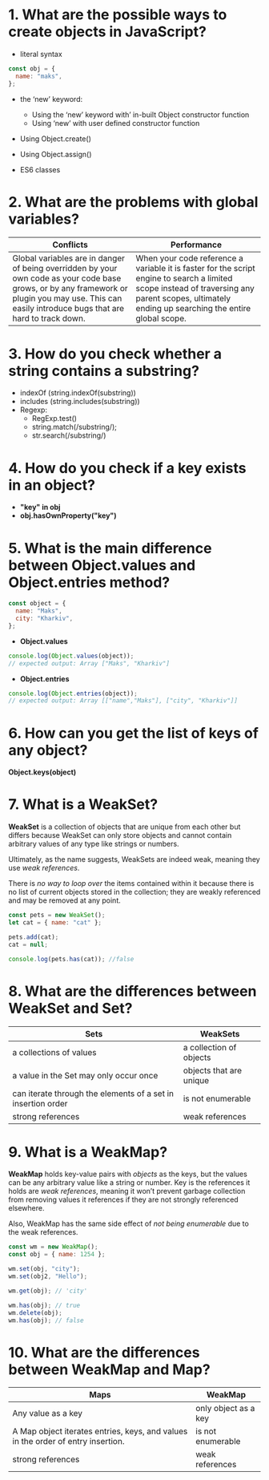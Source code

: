 # 1. What are the possible ways to create objects in JavaScript?

- literal syntax

```js
const obj = {
  name: "maks",
};
```

- the ‘new’ keyword:

  - Using the ‘new’ keyword with’ in-built Object constructor function
  - Using ‘new’ with user defined constructor function

- Using Object.create()
- Using Object.assign()
- ES6 classes

# 2. What are the problems with global variables?

| Conflicts                                                                                                                                                                                           | Performance                                                                                                                                                                                       |
| --------------------------------------------------------------------------------------------------------------------------------------------------------------------------------------------------- | ------------------------------------------------------------------------------------------------------------------------------------------------------------------------------------------------- |
| Global variables are in danger of being overridden by your own code as your code base grows, or by any framework or plugin you may use. This can easily introduce bugs that are hard to track down. | When your code reference a variable it is faster for the script engine to search a limited scope instead of traversing any parent scopes, ultimately ending up searching the entire global scope. |

# 3. How do you check whether a string contains a substring?

- indexOf (string.indexOf(substring))
- includes (string.includes(substring))
- Regexp:
  - RegExp.test()
  - string.match(/substring/);
  - str.search(/substring/)

# 4. How do you check if a key exists in an object?

- **"key" in obj**
- **obj.hasOwnProperty("key")**

# 5. What is the main difference between Object.values and Object.entries method?

```js
const object = {
  name: "Maks",
  city: "Kharkiv",
};
```

- **Object.values**

```js
console.log(Object.values(object));
// expected output: Array ["Maks", "Kharkiv"]
```

- **Object.entries**

```js
console.log(Object.entries(object));
// expected output: Array [["name","Maks"], ["city", "Kharkiv"]]
```

# 6. How can you get the list of keys of any object?

**Object.keys(object)**

# 7. What is a WeakSet?

**WeakSet** is a collection of objects that are unique from each other but differs because WeakSet can only store objects and cannot contain arbitrary values of any type like strings or numbers.

Ultimately, as the name suggests, WeakSets are indeed weak, meaning they use _weak references_.

There is _no way to loop over_ the items contained within it because there is no list of current objects stored in the collection; they are weakly referenced and may be removed at any point.

```js
const pets = new WeakSet();
let cat = { name: "cat" };

pets.add(cat);
cat = null;

console.log(pets.has(cat)); //false
```

# 8. What are the differences between WeakSet and Set?

| Sets                                                         | WeakSets                |
| ------------------------------------------------------------ | ----------------------- |
| a collections of values                                      | a collection of objects |
| a value in the Set may only occur once                       | objects that are unique |
| can iterate through the elements of a set in insertion order | is not enumerable       |
| strong references                                            | weak references         |

# 9. What is a WeakMap?

**WeakMap** holds key-value pairs with _objects_ as the keys, but the values can be any arbitrary value like a string or number. Key is the references it holds are _weak references_, meaning it won’t prevent garbage collection from removing values it references if they are not strongly referenced elsewhere.

Also, WeakMap has the same side effect of _not being enumerable_ due to the weak references.

```js
const wm = new WeakMap();
const obj = { name: 1254 };

wm.set(obj, "city");
wm.set(obj2, "Hello");

wm.get(obj); // 'city'

wm.has(obj); // true
wm.delete(obj);
wm.has(obj); // false
```

# 10. What are the differences between WeakMap and Map?

| Maps                                                                             | WeakMap              |
| -------------------------------------------------------------------------------- | -------------------- |
| Any value as a key                                                               | only object as a key |
| A Map object iterates entries, keys, and values in the order of entry insertion. | is not enumerable    |
| strong references                                                                | weak references      |
